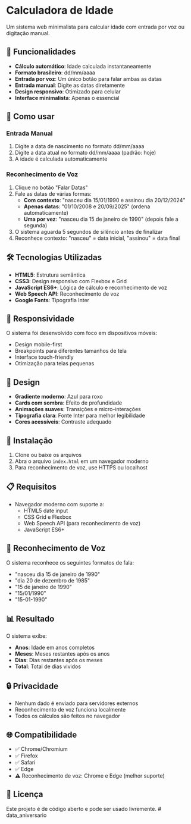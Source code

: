 # Calculadora de Idade

Um sistema web minimalista para calcular idade com entrada por voz ou digitação manual.

## 🚀 Funcionalidades

- **Cálculo automático**: Idade calculada instantaneamente
- **Formato brasileiro**: dd/mm/aaaa
- **Entrada por voz**: Um único botão para falar ambas as datas
- **Entrada manual**: Digite as datas diretamente
- **Design responsivo**: Otimizado para celular
- **Interface minimalista**: Apenas o essencial

## 🎯 Como usar

### Entrada Manual
1. Digite a data de nascimento no formato dd/mm/aaaa
2. Digite a data atual no formato dd/mm/aaaa (padrão: hoje)
3. A idade é calculada automaticamente

### Reconhecimento de Voz
1. Clique no botão "Falar Datas"
2. Fale as datas de várias formas:
   - **Com contexto**: "nasceu dia 15/01/1990 e assinou dia 20/12/2024"
   - **Apenas datas**: "01/10/2008 e 20/09/2025" (ordena automaticamente)
   - **Uma por vez**: "nasceu dia 15 de janeiro de 1990" (depois fale a segunda)
3. O sistema aguarda 5 segundos de silêncio antes de finalizar
4. Reconhece contexto: "nasceu" = data inicial, "assinou" = data final

## 🛠️ Tecnologias Utilizadas

- **HTML5**: Estrutura semântica
- **CSS3**: Design responsivo com Flexbox e Grid
- **JavaScript ES6+**: Lógica de cálculo e reconhecimento de voz
- **Web Speech API**: Reconhecimento de voz
- **Google Fonts**: Tipografia Inter

## 📱 Responsividade

O sistema foi desenvolvido com foco em dispositivos móveis:
- Design mobile-first
- Breakpoints para diferentes tamanhos de tela
- Interface touch-friendly
- Otimização para telas pequenas

## 🎨 Design

- **Gradiente moderno**: Azul para roxo
- **Cards com sombra**: Efeito de profundidade
- **Animações suaves**: Transições e micro-interações
- **Tipografia clara**: Fonte Inter para melhor legibilidade
- **Cores acessíveis**: Contraste adequado

## 🔧 Instalação

1. Clone ou baixe os arquivos
2. Abra o arquivo `index.html` em um navegador moderno
3. Para reconhecimento de voz, use HTTPS ou localhost

## 📋 Requisitos

- Navegador moderno com suporte a:
  - HTML5 date input
  - CSS Grid e Flexbox
  - Web Speech API (para reconhecimento de voz)
  - JavaScript ES6+

## 🎤 Reconhecimento de Voz

O sistema reconhece os seguintes formatos de fala:
- "nasceu dia 15 de janeiro de 1990"
- "dia 20 de dezembro de 1985"
- "15 de janeiro de 1990"
- "15/01/1990"
- "15-01-1990"

## 📊 Resultado

O sistema exibe:
- **Anos**: Idade em anos completos
- **Meses**: Meses restantes após os anos
- **Dias**: Dias restantes após os meses
- **Total**: Total de dias vividos

## 🔒 Privacidade

- Nenhum dado é enviado para servidores externos
- Reconhecimento de voz funciona localmente
- Todos os cálculos são feitos no navegador

## 🌐 Compatibilidade

- ✅ Chrome/Chromium
- ✅ Firefox
- ✅ Safari
- ✅ Edge
- ⚠️ Reconhecimento de voz: Chrome e Edge (melhor suporte)

## 📝 Licença

Este projeto é de código aberto e pode ser usado livremente.
#   d a t a _ a n i v e r s a r i o  
 